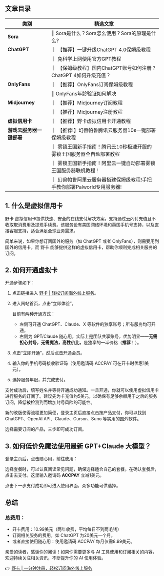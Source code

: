 ## 文章目录

| 类别               | 精选文章                                     |
|-------------------|----------------------------------------------|
| **Sora**          | ┃ Sora是什么？Sora怎么使用？Sora的原理是什么? |
| **ChatGPT**       | ┃ 【推荐】一键升级ChatGPT 4.0保姆级教程    |
|                   | ┃ 免科学上网使用官方GPT教程                        |
|                   | ┃ 【保姆级教程】国内ChatGPT账号如何注册？ChatGPT 4如何升级充值？      |
| **OnlyFans**      | ┃ 【推荐】OnlyFans订阅保姆级教程       |
|                   | ┃ OnlyFans年龄验证如何解决                        |
| **Midjourney**    | ┃ 【推荐】Midjourney订阅教程               |
|                   | ┃ 【推荐】Midjourney注册教程                    |
| **虚拟信用卡**     | ┃ 【推荐】野卡虚拟信用卡开通教程       |
| **游戏云服务器一键部署** | ┃ 【推荐!】幻兽帕鲁腾讯云服务器10s一键部署保姆级教程  |
|                   | ┃ 雾锁王国新手指南！腾讯云10秒极速开服的雾锁王国服务器全自动部署教程 |
|                   | ┃ 雾锁王国新手指南！阿里云一键自动部署雾锁王国服务器联机教程！        |
|                   | ┃ 幻兽帕鲁阿里云服务器搭建保姆级教程!手把手教你部署Palworld专用服务器! |

## 1. 什么是虚拟信用卡

野卡 虚拟信用卡提供快速、安全的在线支付解决方案，支持通过云闪付充值且不收取取消费用及提现手续费。该服务设有美国网络环境和英国手机号支持，以及直接客服支持，适合满足全球业务需求。

简单来说，如果你想订阅国外的服务（如 ChatGPT 或者 OnlyFans），则需要用到国外的信用卡。而 野卡 能够提供这样的虚拟信用卡，帮助你顺利完成相关服务的订阅。

## 2. 如何开通虚拟卡

开通步骤如下：

1. 点击链接进入 [野卡 | 轻松订阅海外线上服务](https://bit.ly/bewildcard)。
2. 进入网站首页，点击“立即体验”。
   
   目前有两种开通方式：
   - 左侧可开通 ChatGPT、Claude、X 等软件的独享账号；所有服务均可开通。
   - 右侧为 GPT/Claude 随心用，实际上是团队共享账号，优势明显——**无需担心封号，无需魔法，高性价比**，是独享的一半价格（**推荐！**）。

3. 点击“立即开通”，然后点击开通会员。
4. 输入你的手机号码接收验证码（使用邀请码 ACCPAY 可在开卡时优惠1美元）。
5. 选择服务年限，并完成支付。

支付成功后，填写姓名并等待开通成功通知。一旦开通，你就可以使用虚拟信用卡进行服务的订阅了。建议先为卡充值约5美元，以确保有足够余额用于之后的服务订阅，降低被检测到而增加封号风险的可能性。

新的改版使得流程更加简便，登录主页后直接点击按产品支付，你可以找到 ChatGPT、OpenAI API、Claude、Cursor、Suno 等实用的国外软件。

选择需要订阅的产品，三步即可成功订阅。

## 3. 如何低价免魔法使用最新 GPT+Claude 大模型？

登录主页后，点击随心用，前往使用：

选择套餐时，可以认真阅读常见问题，确保选择适合自己的套餐。在确认套餐后，点击去支付。这里输入邀请码 **ACCPAY** 立减1美元。

点击下一步支付成功即可进入使用界面，众多功能可供选择。

## 总结

### 总费用：
- 开卡费用：10.99美元（两年收费，平均每日不到两毛钱）
- 订阅相关服务的费用，如 ChatGPT 为20美元一个月。
- 或者直接使用随心用：使用邀请码 ACCPAY 每月仅需8.99美元。

亲爱的读者，感谢你的阅读！如果你需要更多与 AI 工具使用和订阅相关的内容，欢迎持续关注相关资讯，不断提升你的 AI 使用体验。

👉 [野卡 | 一分钟注册，轻松订阅海外线上服务](https://bit.ly/bewildcard)